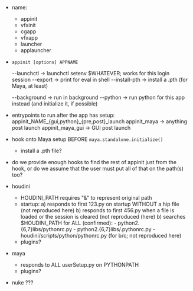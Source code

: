 
- name:
    - appinit
    - vfxinit
    - cgapp
    - vfxapp
    - launcher
    - applauncher

- `appinit [options] APPNAME`

    --launchctl -> launchctl setenv $WHATEVER; works for this login session
    --export -> print for eval in shell
    --install-pth -> install a .pth (for Maya, at least)

    --background -> run in background
    --python -> run python for this app instead (and initialize it, if possible)

- entrypoints to run after the app has setup:
    appinit_NAME_{gui,python}_{pre,post}_launch
    appinit_maya -> anything post launch
    appinit_maya_gui -> GUI post launch

- hook onto Maya setup BEFORE `maya.standalone.initialize()`
    - install a .pth file?

- do we provide enough hooks to find the rest of appinit just from the hook,
  or do we assume that the user must put all of that on the path(s) too?

- houdini
    - HOUDINI_PATH requires "&" to represent original path
    - startup:
        a) responds to first 123.py on startup WITHOUT a hip file (not reproduced here)
        b) responds to first 456.py when a file is loaded or the session
           is cleared (not reproduced (here)
        b) searches $HOUDINI_PATH for ALL (confirmed):
            - python2.{6,7}libs/pythonrc.py
            - python2.{6,7}libs/.pythonrc.py
            - houdini/scripts/python/pythonrc.py (for b/c; not reproduced here)
    - plugins?

- maya
    - responds to ALL userSetup.py on PYTHONPATH
    - plugins?

- nuke
    ???

